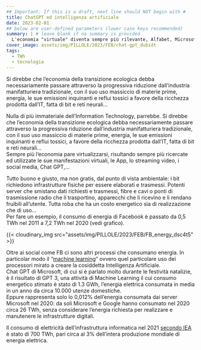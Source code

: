 ```yaml
---
## Important: If this is a draft, next line should NOT begin with #
title: ChatGPT ed intelligenza artificiale
date: 2023-02-01
## below are user-defined parameters (lower case keys recommended)
summary: | # leave blank if no summary is provided
  L'economia "virtuale" diventa sempre più rilevante, Alfabet, Microsoft, Meta, scalzano le vecchie aziende manifatturiere nelle valorizzazioni di borsa. E' questo un bene per l'ambiente? Qual'è l'impatto energetico dell'Information Technology, dell'Intelligenza artificiale?  
cover_image: assets/img/PILLOLE/2023/FEB/chat-gpt_dubidt
tags:
  - TWh
  - tecnologia
---
```


Si direbbe che l’economia della transizione ecologica debba necessariamente passare attraverso la progressiva riduzione dall’industria manifatturiera tradizionale, con il suo uso massiccio di materie prime, energia, le sue emissioni inquinanti e reflui tossici a favore della ricchezza prodotta dall’IT, fatta di bit e reti neurali...

Nulla di più immateriale dell’Information Technology, parrebbe. Si direbbe che l’economia della transizione ecologica debba necessariamente passare attraverso la progressiva riduzione dall’industria manifatturiera tradizionale, con il suo uso massiccio di materie prime, energia, le sue emissioni inquinanti e reflui tossici, a favore della ricchezza prodotta dall’IT, fatta di bit e reti neurali...   
Sempre più l’economia pare virtualizzarsi, risultando sempre più ricercate ed utilizzate le sue manifestazioni virtuali, le App, lo streaming video, i social media, Chat GPT,… 

Tutto buono e giusto, ma non gratis, dal punto di vista ambientale: i bit richiedono infrastrutture fisiche per essere elaborati e trasmessi. Potenti server che smistano dati richiesti e trasmessi, fibre e cavi o ponti di trasmissione radio che li trasportino, apparecchi che li ricevino e li rendano fruibili all’utente. Tutta roba che ha un costo energetico sia di realizzazione che di uso…  
Per fare un esempio, il consumo di energia di Facebook è passato da 0,5 TWh nel 2011 a 7,2 TWh nel 2020 (vedi grafico). 

{{< cloudinary_img src="assets/img/PILLOLE/2023/FEB/FB_energy_dsc4t5" >}}
 

Oltre ai social come FB ci sono altri processi che consumano energia. In particolar modo il “[machine learning](https://arxiv.org/ftp/arxiv/papers/2204/2204.05149.pdf)” ovvero quel particolare uso dei processori mirato a creare la cosiddetta Intelligenza Artificiale.  
Chat GPT di Microsoft, di cui si è parlato molto durante le festività natalizie, è il risultato di GPT 3, una attività di Machine Learning il cui consumo energetico stimato è stato di 1.3 GWh, l’energia elettrica consumata in media in un anno da circa 10.000 utenze domestiche.  
Eppure rappresenta solo lo 0,012% dell’energia consumata dai server Microsoft nel 2020: da soli Microsoft e Google hanno consumato nel 2020 circa 26 TWh, senza considerare l’energia richiesta per realizzare e manutenere le infrastrutture digitali.

Il consumo di elettricità dell’infrastruttura informatica nel 2021 [secondo IEA](https://www.iea.org/reports/data-centres-and-data-transmission-networks) è stato di 700 TWh, pari circa al 3% dell’intera produzione mondiale di energia elettrica.

<!--
  created 2023-02-01 15:42:54.36123 +0100 CET m=+0.024652209
-->